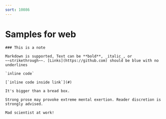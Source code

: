 ```yaml
---
sort: 10086
---
```


# Samples for web

```note
### This is a note

Markdown is supported, Text can be **bold**, _italic_, or ~~strikethrough~~. [Links](https://github.com) should be blue with no underlines

`inline code`

[`inline code inside link`](#)
```

```tip
It's bigger than a bread box.
```

```warning
Strong prose may provoke extreme mental exertion. Reader discretion is strongly advised.
```

```danger
Mad scientist at work!
```
